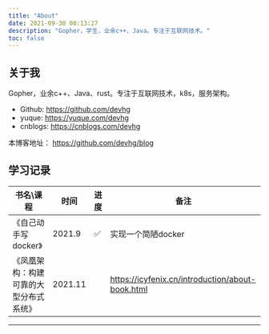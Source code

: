 ```yaml
---
title: "About"
date: 2021-09-30 00:13:27
description: "Gopher，学生，业余c++、Java。专注于互联网技术。"
toc: false
---
```

## 关于我

Gopher，业余c++、Java、rust。专注于互联网技术，k8s，服务架构。

* Github:  https://github.com/devhg
* yuque:   https://yuque.com/devhg
* cnblogs: https://cnblogs.com/devhg


本博客地址： https://github.com/devhg/blog
## 学习记录

| 书名\课程                              | 时间    | 进度 | 备注                                             |
| -------------------------------------- | ------- | ---- | ------------------------------------------------ |
| 《自己动手写docker》                   | 2021.9  | ✅    | 实现一个简陋docker                               |
| 《凤凰架构：构建可靠的大型分布式系统》 | 2021.11 |      | https://icyfenix.cn/introduction/about-book.html |



<hr>

